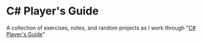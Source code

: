 # C# Player's Guide

A collection of exercises, notes, and random projects as I work through "[C# Player's Guide](https://csharpplayersguide.com/)"

